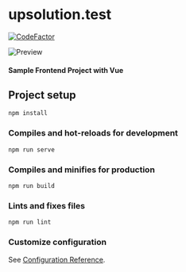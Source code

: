 # upsolution.test
[![CodeFactor](https://www.codefactor.io/repository/github/romeomihalovics/upsolution.test/badge/master)](https://www.codefactor.io/repository/github/romeomihalovics/upsolution.test/overview/master)

![Preview](https://media1.giphy.com/media/js6KbMo1n9WageWSo3/giphy.gif)

#### Sample Frontend Project with Vue

## Project setup
```
npm install
```

### Compiles and hot-reloads for development
```
npm run serve
```

### Compiles and minifies for production
```
npm run build
```

### Lints and fixes files
```
npm run lint
```

### Customize configuration
See [Configuration Reference](https://cli.vuejs.org/config/).
